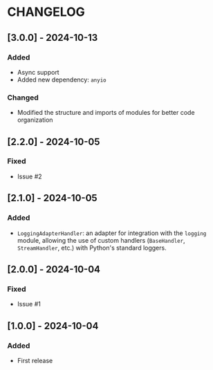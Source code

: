 # CHANGELOG

## [3.0.0] - 2024-10-13

### Added

- Async support
- Added new dependency: `anyio`

### Changed

- Modified the structure and imports of modules for better code organization

## [2.2.0] - 2024-10-05

### Fixed

- Issue #2

## [2.1.0] - 2024-10-05

### Added

- `LoggingAdapterHandler`: an adapter for integration with the `logging` module, allowing the use of custom handlers (`BaseHandler`, `StreamHandler`, etc.) with Python's standard loggers.

## [2.0.0] - 2024-10-04

### Fixed

- Issue #1

## [1.0.0] - 2024-10-04

### Added

- First release
